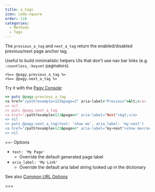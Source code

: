 ```yaml
---
title: a_tags
icon: code-square
order: 110
categories:
  - Methods
  - Tags
---
```


The `previous_a_tag` and `next_a_tag` return the enabled/disabled previous/next page anchor tag.

Useful to build minimalistic helpers UIs that don't use nav bar links (e.g. `:countless`, `:keyset` paginators).

```erb
<%== @pagy.previous_a_tag %>
<%== @pagy.next_a_tag %>
```

Try it with the [Pagy Console](../../sandbox/console.md):

```ruby
>> puts @pagy.previous_a_tag
<a href="/path?example=123&page=2" aria-label="Previous">&lt;</a>
=> nil
>> puts @pagy.next_a_tag
<a href="/path?example=123&page=4" aria-label="Next">&gt;</a>
=> nil
>> puts @pagy.next_a_tag(text: 'show me', aria_label: 'my-next')
<a href="/path?example=123&page=4" aria-label="my-next">show me</a>
=> nil
```

==- Options

- `text: 'My Page'`
  - Override the default generated page label
- `aria_label: 'My Link'`
  - Override the default aria label string looked up in the dictionary

See also [Common URL Options](../instance.md#common-url-options)

===
